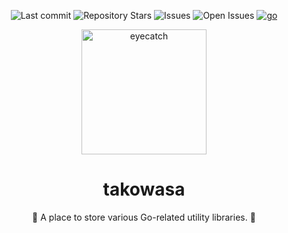 <div align="center">

![Last commit](https://img.shields.io/github/last-commit/seipan/takowasa?style=flat-square)
![Repository Stars](https://img.shields.io/github/stars/seipan/takowasa?style=flat-square)
![Issues](https://img.shields.io/github/issues/seipan/takowasa?style=flat-square)
![Open Issues](https://img.shields.io/github/issues-raw/seipan/takowasa?style=flat-square)
[![go](https://github.com/seipan/takowasa/actions/workflows/go.yml/badge.svg)](https://github.com/seipan/takowasa/actions/workflows/go.yml)

<img src="https://thumb.ac-illust.com/25/25e6df51b8dd63564d7b5e06142ca242_t.jpeg" alt="eyecatch" height="200">

# takowasa

:octopus: A place to store various Go-related utility libraries. :octopus:

<br>
<br>


</div>

